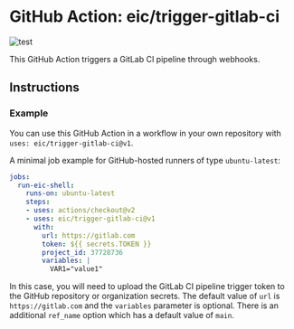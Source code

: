 # GitHub Action: eic/trigger-gitlab-ci
![test](https://github.com/eic/trigger-gitlab-ci/workflows/test/badge.svg)

This GitHub Action triggers a GitLab CI pipeline through webhooks.

## Instructions

### Example

You can use this GitHub Action in a workflow in your own repository with `uses: eic/trigger-gitlab-ci@v1`.

A minimal job example for GitHub-hosted runners of type `ubuntu-latest`:
```yaml
jobs:
  run-eic-shell:
    runs-on: ubuntu-latest
    steps:
    - uses: actions/checkout@v2
    - uses: eic/trigger-gitlab-ci@v1
      with:
        url: https://gitlab.com
        token: ${{ secrets.TOKEN }}
        project_id: 37728736
        variables: |
          VAR1="value1"
```

In this case, you will need to upload the GitLab CI pipeline trigger token to the GitHub repository or organization secrets.
The default value of `url` is `https://gitlab.com` and the `variables` parameter is optional.
There is an additional `ref_name` option which has a default value of `main`.
